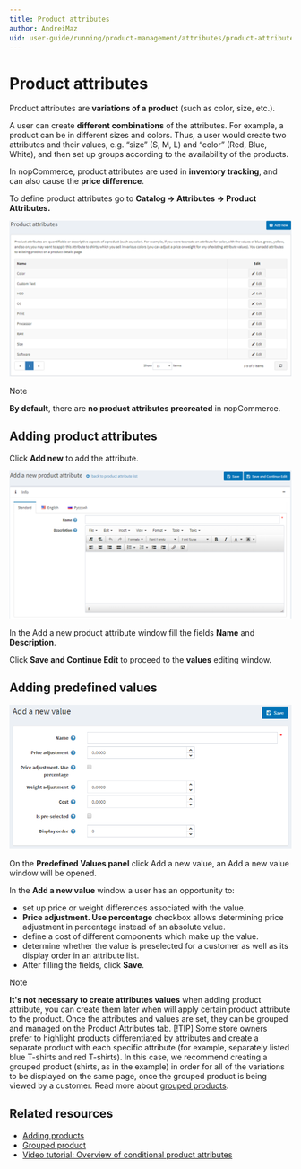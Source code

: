```yaml
---
title: Product attributes
author: AndreiMaz
uid: user-guide/running/product-management/attributes/product-attributes
---
```

# Product attributes

Product attributes are **variations of a product** (such as color, size, etc.).

A user can create **different combinations** of the attributes. For example, a product can be in different sizes and colors. Thus, a user would create two attributes and their values, e.g. “size” (S, M, L) and “color” (Red, Blue, White), and then set up groups according to the availability of the products.

In nopCommerce, product attributes are used in **inventory tracking**, and can also cause the **price difference**.

To define product attributes go to **Catalog → Attributes → Product Attributes.**

![](_static/product-attributes/product_attributes.png)

> [!NOTE] 
> **By default**, there are **no product attributes precreated** in nopCommerce.

## Adding product attributes

Click **Add new** to add the attribute.

![](_static/product-attributes/add_a_new_product_attribute.png)

In the Add a new product attribute window fill the fields **Name** and **Description**.

Click **Save and Continue Edit** to proceed to the **values** editing window. 

## Adding predefined values

![](_static/product-attributes/add_a_new_value.png)

On the **Predefined Values panel** click Add a new value, an Add a new value window will be opened.

In the **Add a new value** window a user has an opportunity to:

- set up price or weight differences associated with the value.
- **Price adjustment. Use percentage** checkbox allows determining price adjustment in percentage instead of an absolute value.
- define a cost of different components which make up the value.
- determine whether the value is preselected for a customer as well as its display order in an attribute list.
- After filling the fields, click **Save**.

> [!NOTE]
> **It's not necessary to create attributes values** when adding product attribute, you can create them later when will apply certain product attribute to the product.
Once the attributes and values are set, they can be grouped and managed on the Product Attributes tab.
> [!TIP]
> Some store owners prefer to highlight products differentiated by attributes and create a separate product with each specific attribute (for example, separately listed blue T-shirts and red T-shirts). In this case, we recommend creating a grouped product (shirts, as in the example) in order for all of the variations to be displayed on the same page, once the grouped product is being viewed by a customer. Read more about [grouped products](xref:user-guide/running/product-management/products/adding-products/grouped-products).

## Related resources

- [Adding products](xref:user-guide/running/product-management/products/adding-products/index)
- [Grouped product](xref:user-guide/running/product-management/products/adding-products/grouped-products)
- [Video tutorial: Overview of conditional product attributes](https://www.youtube.com/watch?v=eIdHVcEdos8&t=55s)
